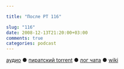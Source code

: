 ```yaml
---

title: "После РТ 116"

slug: "116"
date: 2008-12-13T21:20:00+03:00
comments: true
categories: podcast
---
```

[аудио](http://cdn.radio-t.com/rt116post.mp3) ● [пиратский torrent](http://pirates.radio-t.com/torrents/rt116post.mp3.torrent) ● [лог чата](http://chat.radio-t.com/logs/radio-t-116.html) ● [wiki](http://wiki.radio-t.com/%D0%9F%D0%BE%D1%81%D0%BB%D0%B5_%D0%A0%D0%A2_116)<audio src="http://cdn.radio-t.com/rt116post.mp3" preload="none">
